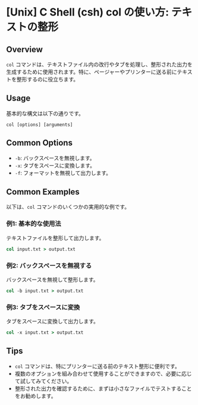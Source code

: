 # [Unix] C Shell (csh) col の使い方: テキストの整形

## Overview
`col` コマンドは、テキストファイル内の改行やタブを処理し、整形された出力を生成するために使用されます。特に、ページャーやプリンターに送る前にテキストを整形するのに役立ちます。

## Usage
基本的な構文は以下の通りです。

```
col [options] [arguments]
```

## Common Options
- `-b`: バックスペースを無視します。
- `-x`: タブをスペースに変換します。
- `-f`: フォーマットを無視して出力します。

## Common Examples
以下は、`col` コマンドのいくつかの実用的な例です。

### 例1: 基本的な使用法
テキストファイルを整形して出力します。
```csh
col input.txt > output.txt
```

### 例2: バックスペースを無視する
バックスペースを無視して整形します。
```csh
col -b input.txt > output.txt
```

### 例3: タブをスペースに変換
タブをスペースに変換して出力します。
```csh
col -x input.txt > output.txt
```

## Tips
- `col` コマンドは、特にプリンターに送る前のテキスト整形に便利です。
- 複数のオプションを組み合わせて使用することができますので、必要に応じて試してみてください。
- 整形された出力を確認するために、まずは小さなファイルでテストすることをお勧めします。